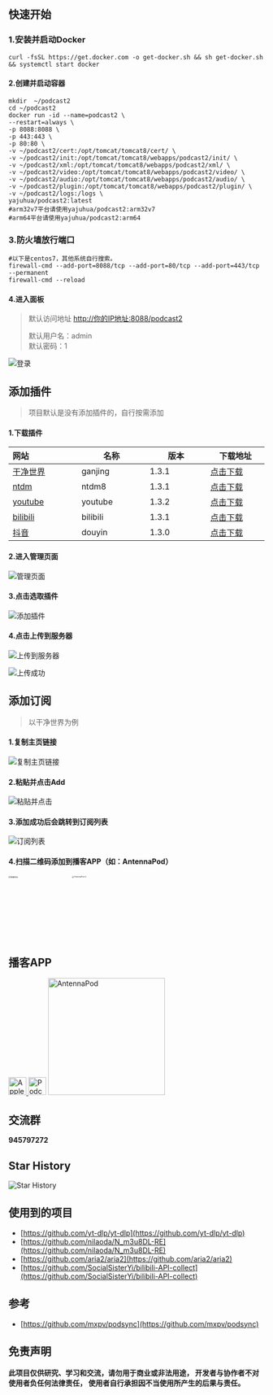 ## 快速开始

### 1.安装并启动Docker

```shell
curl -fsSL https://get.docker.com -o get-docker.sh && sh get-docker.sh && systemctl start docker
```

#### 2.创建并启动容器

````shell
mkdir  ~/podcast2
cd ~/podcast2
docker run -id --name=podcast2 \
--restart=always \
-p 8088:8088 \
-p 443:443 \
-p 80:80 \
-v ~/podcast2/cert:/opt/tomcat/tomcat8/cert/ \
-v ~/podcast2/init:/opt/tomcat/tomcat8/webapps/podcast2/init/ \
-v ~/podcast2/xml:/opt/tomcat/tomcat8/webapps/podcast2/xml/ \
-v ~/podcast2/video:/opt/tomcat/tomcat8/webapps/podcast2/video/ \
-v ~/podcast2/audio:/opt/tomcat/tomcat8/webapps/podcast2/audio/ \
-v ~/podcast2/plugin:/opt/tomcat/tomcat8/webapps/podcast2/plugin/ \
-v ~/podcast2/logs:/logs \
yajuhua/podcast2:latest
#arm32v7平台请使用yajuhua/podcast2:arm32v7
#arm64平台请使用yajuhua/podcast2:arm64
````
### 3.防火墙放行端口
````shell
#以下是centos7，其他系统自行搜索。
firewall-cmd --add-port=8088/tcp --add-port=80/tcp --add-port=443/tcp --permanent
firewall-cmd --reload
````
#### 4.进入面板

> 默认访问地址 [http://你的IP地址:8088/podcast2]()
>
> 默认用户名：admin <br>
> 默认密码：1

![登录](https://yajuhua.github.io/images/login.png)

## 添加插件

> 项目默认是没有添加插件的，自行按需添加

#### 1.下载插件
<!-- plugin-list-start -->
| 网站 <img width=200/>                  | 名称<img width=200/> | 版本<img width=200/> | 下载地址<img width=200/>                                                                                             |
|:-------------------------------------| -------------------- |--------------------|------------------------------------------------------------------------------------------------------------------|
| [干净世界](https://ganjing.com/)         | ganjing              | 1.3.1              | [点击下载](https://github.com/yajuhua/plugin/raw/master/ganjing/1.3/1.3.1/Ganjing-1.3.1-jar-with-dependencies.jar)   |
| [ntdm](https://www.ntdm.tv)          | ntdm8                | 1.3.1              | [点击下载](https://github.com/yajuhua/plugin/raw/master/ntdm8/1.3/1.3.1/ntdm8-1.3.1-jar-with-dependencies.jar)       |
| [youtube](https://www.youtube.com)   | youtube              | 1.3.2              | [点击下载](https://github.com/yajuhua/plugin/raw/master/youtube/1.3/1.3.2/Youtube-1.3.2-jar-with-dependencies.jar)   |
| [bilibili](https://www.bilibili.com) | bilibili              | 1.3.1              | [点击下载](https://github.com/yajuhua/plugin/raw/master/bilibili/1.3/1.3.1/bilibili-1.3.1-jar-with-dependencies.jar) |
| [抖音](https://www.douyin.com/)       | douyin              | 1.3.0              | [点击下载](https://github.com/yajuhua/plugin/raw/master/douyin/1.3/1.3.0/douyin-1.3.0-jar-with-dependencies.jar)     |
<!-- plugin-list-end -->
#### 2.进入管理页面

![管理页面](https://yajuhua.github.io/images/manage.png)

#### 3.点击选取插件

![添加插件](https://yajuhua.github.io/images/add-plugin.png)

#### 4.点击上传到服务器

![上传到服务器](https://yajuhua.github.io/images/upload-plugin.png)

![上传成功](https://yajuhua.github.io/images/upload-plugin-ok.png)



## 添加订阅

> 以干净世界为例

#### 1.复制主页链接

![复制主页链接](https://yajuhua.github.io/images/add-sub-example.png)

#### 2.粘贴并点击Add

![粘贴并点击](https://yajuhua.github.io/images/add-sub-example-2.png)

#### 3.添加成功后会跳转到订阅列表

![订阅列表](https://yajuhua.github.io/images/add-sub-example-ok.png)

#### 4.扫描二维码添加到播客APP（如：AntennaPod）

<img width="500" src="https://yajuhua.github.io/images/AntennaPod-1.jpg" alt="链接地址" style="zoom:25%;" /><img width="500" src="https://yajuhua.github.io/images/AntennaPod-2.jpg" alt="AntennaPod-2" style="zoom:25%;" />

## 播客APP

<a href="https://www.apple.com/apple-podcasts/" target="_blank">
              <img src="https://www.apple.com/v/apple-podcasts/c/images/overview/hero_icon__c135x5gz14mu_large.png" width="35" alt="Apple Podcasts">
            </a><a href="https://podcastaddict.com/" target="_blank"><img title="Podcast Addict" alt="Podcast Addict" src="https://pod.link/assets/apps/podcastaddict.svg" width="35"></a>  <a href="https://antennapod.org/" target="_blank">
              <img src="https://antennapod.org/assets/branding/logo-full-horizontal-dynamic.svg" width="230" alt="AntennaPod">          </a>

## 交流群
**945797272**
## Star History
![Star History](https://api.star-history.com/svg?repos=yajuhua/podcast2)
## 使用到的项目
- [https://github.com/yt-dlp/yt-dlp](https://github.com/yt-dlp/yt-dlp)
- [https://github.com/nilaoda/N_m3u8DL-RE](https://github.com/nilaoda/N_m3u8DL-RE)
- [https://github.com/aria2/aria2](https://github.com/aria2/aria2)
- [https://github.com/SocialSisterYi/bilibili-API-collect](https://github.com/SocialSisterYi/bilibili-API-collect)
## 参考
- [https://github.com/mxpv/podsync](https://github.com/mxpv/podsync)
## 免责声明

**此项目仅供研究、学习和交流，请勿用于商业或非法用途， 开发者与协作者不对使用者负任何法律责任， 使用者自行承担因不当使用所产生的后果与责任。**





